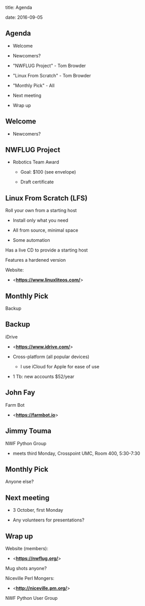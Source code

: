 title: Agenda
<!-- insert-file headers.md -->
date: 2016-09-05

## Agenda

- Welcome

- Newcomers?

- "NWFLUG Project" - Tom Browder

- "Linux From Scratch" - Tom Browder

- "Monthly Pick" - All

- Next meeting

- Wrap up

## Welcome

- Newcomers?

## NWFLUG Project

- Robotics Team Award

    - Goal: $100 (see envelope)

    - Draft certificate

## Linux From Scratch (LFS)

Roll your own from a starting host

- Install only what you need

- All from source, minimal space

- Some automation

Has a live CD to provide a starting host

Features a hardened version

Website:

- <**<https://www.linuxliteos.com/>**>


## Monthly Pick

Backup

## Backup

iDrive

- <**<https://www.idrive.com/>**>

- Cross-platform (all popular devices)

    - I use iCloud for Apple for ease of use

- 1 Tb: new accounts $52/year

## John Fay

Farm Bot

- <**<https://farmbot.io>**>

## Jimmy Touma

NWF Python Group

- meets third Monday, Crosspoint UMC, Room 400, 5:30-7:30

## Monthly Pick

Anyone else?


## Next meeting

- 3 October, first Monday

- Any volunteers for presentations?

## Wrap up

Website (members):

- <**<https://nwflug.org/>**>

Mug shots anyone?

Niceville Perl Mongers:

- <**<http://niceville.pm.org/>**>

NWF Python User Group
